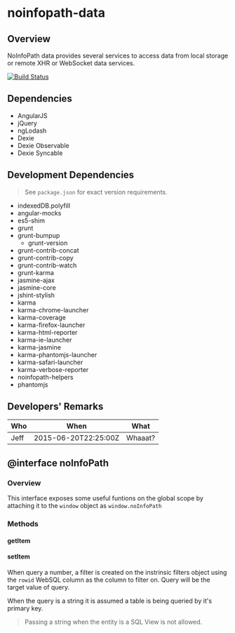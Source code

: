 # noinfopath-data

## Overview
NoInfoPath data provides several services to access data from local storage or remote XHR or WebSocket data services.

[![Build Status](http://192.168.254.94:8081/buildStatus/icon?job=noinfopath-data&build=6)](http://192.168.254.94:8081/job/noinfopath-data/6/)

## Dependencies

- AngularJS
- jQuery
- ngLodash
- Dexie
- Dexie Observable
- Dexie Syncable

## Development Dependencies

> See `package.json` for exact version requirements.

- indexedDB.polyfill
- angular-mocks
- es5-shim
- grunt
- grunt-bumpup
  - grunt-version
- grunt-contrib-concat
- grunt-contrib-copy
- grunt-contrib-watch
- grunt-karma
- jasmine-ajax
- jasmine-core
- jshint-stylish
- karma
- karma-chrome-launcher
- karma-coverage
- karma-firefox-launcher
- karma-html-reporter
- karma-ie-launcher
- karma-jasmine
- karma-phantomjs-launcher
- karma-safari-launcher
- karma-verbose-reporter
- noinfopath-helpers
- phantomjs

## Developers' Remarks

|Who|When|What|
|---|----|----|
|Jeff|2015-06-20T22:25:00Z|Whaaat?|

## @interface noInfoPath

### Overview

This interface exposes some useful funtions on the global scope
by attaching it to the `window` object as ```window.noInfoPath```

### Methods

#### getItem

#### setItem


When query a number, a filter is created on the instrinsic
filters object using the `rowid`  WebSQL column as the column
to filter on. Query will be the target
value of query.

When the query is a string it is assumed a table is being queried
by it's primary key.

> Passing a string when the entity is
a SQL View is not allowed.

